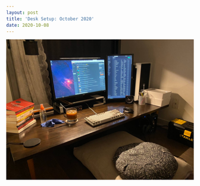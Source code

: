 ```yaml
---
layout: post
title: 'Desk Setup: October 2020'
date: 2020-10-08
---
```


![](/assets/posts/2020-10-08-desk-setup-october-2020.jpg)
